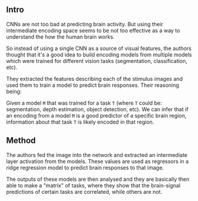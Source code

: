 ## Intro

CNNs are not too bad at predicting brain activity. But using their intermediate encoding space seems to be not too effective as a way to understand the how the human brain works.

So instead of using a single CNN as a source of visual features, the authors thought that it's a good idea to build encoding models from multiple models which were trained for different vision tasks (segmentation, classification, etc).

They extracted the features describing each of the stimulus images and used them to train a model to predict brain responses. Their reasoning being: 

Given a model `M` that was trained for a task `T` (where `T` could be: segmentation, depth estimation, object detection, etc). We can infer that if an encoding from a model `M` is a good predictor of a specific brain region, information about that task `T` is likely encoded in that region.

## Method

The authors fed the image into the network and extracted an intermediate layer activation from the models. These values are used as regressors in a ridge regression model to predict brain responses to that image.

The outputs of these models are then analysed and they are basically then able to make a "matrix" of tasks, where they show that the brain-signal predictions of certain tasks are correlated, while others are not.


<!-- ## Personal notes

- Can we use a combination of these encoders to build a model which can be finetuned to make embeddings for an LLM? -->